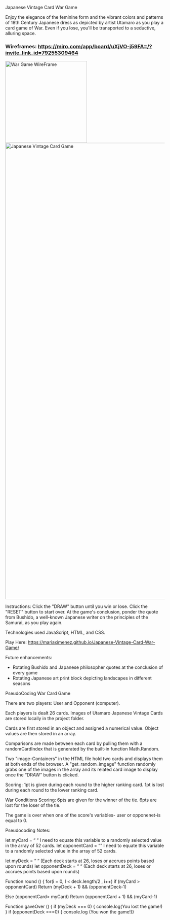 Japanese Vintage Card War Game

Enjoy the elegance of the feminine form and the vibrant colors and patterns of 18th Century Japanese dress as depicted by artist Utamaro as you play a card game of War. Even if you lose, you'll be transported to a seductive, alluring space.




### Wireframes: https://miro.com/app/board/uXjVO-j59FA=/?invite_link_id=79255309464
<img width="258" alt="War Game WireFrame" src="https://user-images.githubusercontent.com/101551729/162010447-9eb40c61-665f-4604-a59c-74b4a7a3de75.PNG">



<img width="1439" alt="Japanese Vintage Card Game" src="https://user-images.githubusercontent.com/101551729/163075145-f577a98e-682c-40b7-ad48-11b04fdfe925.png">


Instructions: Click the "DRAW" button until you win or lose. Click the "RESET" button to start over. At the game's conclusion, ponder the quote from Bushido, a well-known Japanese writer on the principles of the Samurai, as you play again.

Technologies used JavaScript, HTML, and CSS.


Play Here: https://mariaximenez.github.io/Japanese-Vintage-Card-War-Game/

Future enhancements:
* Rotating Bushido and Japanese philosopher quotes at the conclusion of every game
* Rotating Japanese art print block depicting landscapes in different seasons





PseudoCoding
War Card Game

There are two players: User and Opponent (computer).

Each players is dealt 26 cards. Images of Utamaro Japanese Vintage Cards are stored locally in the project folder. 

Cards are first stored in an object and assigned a numerical value. Object values are then stored in an array.

Comparisons are made between each card by pulling them with a randomCardIndex that is generated by the built-in function Math.Random.

Two "image-Containers" in the HTML file hold two cards and displays them at both ends of the browser. A "get_random_imgage" function randomly grabs one of the images in the array and its related card image to display once the “DRAW" button is clicked. 

Scoring:
1pt is given during each round to the higher ranking card.
1pt is lost during each round to the lower ranking card.

War Conditions Scoring:
6pts are given for the winner of the tie.
6pts are lost for the loser of the tie.

The game is over when one of the score's variables- user or opponenet-is equal to 0.

Pseudocoding Notes:

let myCard = “ “  I need to equate this variable to a randomly selected value in the array of 52 cards. 
let opponentCard = “” I need to equate this variable to a randomly selected value in the array of 52 cards. 

let myDeck = “ “ (Each deck starts at 26, loses or accrues points based upon rounds)
let opponentDeck = “ “ (Each deck starts at 26, loses or accrues points based upon rounds)


Function round () {
for(i = 0, I < deck.length/2 , i++)
if (myCard > opponentCard)
Return (myDeck + 1) && (opponentDeck-1)

Else (opponentCard> myCard)
Return (opponentCard + 1) && (myCard-1)



Function gaveOver () {
if (myDeck === 0) {
console.log(You lost the game!) }
if (opponentDeck ===0) {
console.log (You won the game!)}



